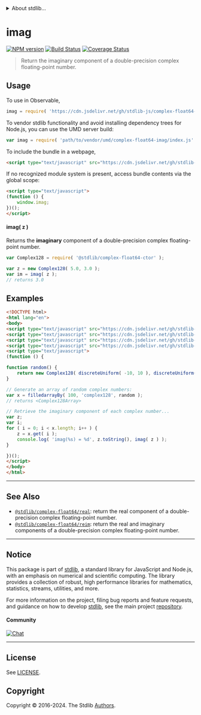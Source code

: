 <!--

@license Apache-2.0

Copyright (c) 2018 The Stdlib Authors.

Licensed under the Apache License, Version 2.0 (the "License");
you may not use this file except in compliance with the License.
You may obtain a copy of the License at

   http://www.apache.org/licenses/LICENSE-2.0

Unless required by applicable law or agreed to in writing, software
distributed under the License is distributed on an "AS IS" BASIS,
WITHOUT WARRANTIES OR CONDITIONS OF ANY KIND, either express or implied.
See the License for the specific language governing permissions and
limitations under the License.

-->


<details>
  <summary>
    About stdlib...
  </summary>
  <p>We believe in a future in which the web is a preferred environment for numerical computation. To help realize this future, we've built stdlib. stdlib is a standard library, with an emphasis on numerical and scientific computation, written in JavaScript (and C) for execution in browsers and in Node.js.</p>
  <p>The library is fully decomposable, being architected in such a way that you can swap out and mix and match APIs and functionality to cater to your exact preferences and use cases.</p>
  <p>When you use stdlib, you can be absolutely certain that you are using the most thorough, rigorous, well-written, studied, documented, tested, measured, and high-quality code out there.</p>
  <p>To join us in bringing numerical computing to the web, get started by checking us out on <a href="https://github.com/stdlib-js/stdlib">GitHub</a>, and please consider <a href="https://opencollective.com/stdlib">financially supporting stdlib</a>. We greatly appreciate your continued support!</p>
</details>

# imag

[![NPM version][npm-image]][npm-url] [![Build Status][test-image]][test-url] [![Coverage Status][coverage-image]][coverage-url] <!-- [![dependencies][dependencies-image]][dependencies-url] -->

> Return the imaginary component of a double-precision complex floating-point number.

<!-- Section to include introductory text. Make sure to keep an empty line after the intro `section` element and another before the `/section` close. -->

<section class="intro">

</section>

<!-- /.intro -->

<!-- Package usage documentation. -->



<section class="usage">

## Usage

To use in Observable,

```javascript
imag = require( 'https://cdn.jsdelivr.net/gh/stdlib-js/complex-float64-imag@umd/browser.js' )
```

To vendor stdlib functionality and avoid installing dependency trees for Node.js, you can use the UMD server build:

```javascript
var imag = require( 'path/to/vendor/umd/complex-float64-imag/index.js' )
```

To include the bundle in a webpage,

```html
<script type="text/javascript" src="https://cdn.jsdelivr.net/gh/stdlib-js/complex-float64-imag@umd/browser.js"></script>
```

If no recognized module system is present, access bundle contents via the global scope:

```html
<script type="text/javascript">
(function () {
    window.imag;
})();
</script>
```

#### imag( z )

Returns the **imaginary** component of a double-precision complex floating-point number.

```javascript
var Complex128 = require( '@stdlib/complex-float64-ctor' );

var z = new Complex128( 5.0, 3.0 );
var im = imag( z );
// returns 3.0
```

</section>

<!-- /.usage -->

<!-- Package usage notes. Make sure to keep an empty line after the `section` element and another before the `/section` close. -->

<section class="notes">

</section>

<!-- /.notes -->

<!-- Package usage examples. -->

<section class="examples">

## Examples

<!-- eslint-disable max-len -->

<!-- eslint no-undef: "error" -->

```html
<!DOCTYPE html>
<html lang="en">
<body>
<script type="text/javascript" src="https://cdn.jsdelivr.net/gh/stdlib-js/complex-float64-ctor@umd/browser.js"></script>
<script type="text/javascript" src="https://cdn.jsdelivr.net/gh/stdlib-js/random-base-discrete-uniform@umd/browser.js"></script>
<script type="text/javascript" src="https://cdn.jsdelivr.net/gh/stdlib-js/array-filled-by@umd/browser.js"></script>
<script type="text/javascript" src="https://cdn.jsdelivr.net/gh/stdlib-js/complex-float64-imag@umd/browser.js"></script>
<script type="text/javascript">
(function () {

function random() {
    return new Complex128( discreteUniform( -10, 10 ), discreteUniform( -10, 10 ) );
}

// Generate an array of random complex numbers:
var x = filledarrayBy( 100, 'complex128', random );
// returns <Complex128Array>

// Retrieve the imaginary component of each complex number...
var z;
var i;
for ( i = 0; i < x.length; i++ ) {
    z = x.get( i );
    console.log( 'imag(%s) = %d', z.toString(), imag( z ) );
}

})();
</script>
</body>
</html>
```

</section>

<!-- /.examples -->

<!-- C interface documentation. -->



<!-- Section to include cited references. If references are included, add a horizontal rule *before* the section. Make sure to keep an empty line after the `section` element and another before the `/section` close. -->

<section class="references">

</section>

<!-- /.references -->

<!-- Section for related `stdlib` packages. Do not manually edit this section, as it is automatically populated. -->

<section class="related">

* * *

## See Also

-   <span class="package-name">[`@stdlib/complex-float64/real`][@stdlib/complex/float64/real]</span><span class="delimiter">: </span><span class="description">return the real component of a double-precision complex floating-point number.</span>
-   <span class="package-name">[`@stdlib/complex-float64/reim`][@stdlib/complex/float64/reim]</span><span class="delimiter">: </span><span class="description">return the real and imaginary components of a double-precision complex floating-point number.</span>

</section>

<!-- /.related -->

<!-- Section for all links. Make sure to keep an empty line after the `section` element and another before the `/section` close. -->


<section class="main-repo" >

* * *

## Notice

This package is part of [stdlib][stdlib], a standard library for JavaScript and Node.js, with an emphasis on numerical and scientific computing. The library provides a collection of robust, high performance libraries for mathematics, statistics, streams, utilities, and more.

For more information on the project, filing bug reports and feature requests, and guidance on how to develop [stdlib][stdlib], see the main project [repository][stdlib].

#### Community

[![Chat][chat-image]][chat-url]

---

## License

See [LICENSE][stdlib-license].


## Copyright

Copyright &copy; 2016-2024. The Stdlib [Authors][stdlib-authors].

</section>

<!-- /.stdlib -->

<!-- Section for all links. Make sure to keep an empty line after the `section` element and another before the `/section` close. -->

<section class="links">

[npm-image]: http://img.shields.io/npm/v/@stdlib/complex-float64-imag.svg
[npm-url]: https://npmjs.org/package/@stdlib/complex-float64-imag

[test-image]: https://github.com/stdlib-js/complex-float64-imag/actions/workflows/test.yml/badge.svg?branch=main
[test-url]: https://github.com/stdlib-js/complex-float64-imag/actions/workflows/test.yml?query=branch:main

[coverage-image]: https://img.shields.io/codecov/c/github/stdlib-js/complex-float64-imag/main.svg
[coverage-url]: https://codecov.io/github/stdlib-js/complex-float64-imag?branch=main

<!--

[dependencies-image]: https://img.shields.io/david/stdlib-js/complex-float64-imag.svg
[dependencies-url]: https://david-dm.org/stdlib-js/complex-float64-imag/main

-->

[chat-image]: https://img.shields.io/gitter/room/stdlib-js/stdlib.svg
[chat-url]: https://app.gitter.im/#/room/#stdlib-js_stdlib:gitter.im

[stdlib]: https://github.com/stdlib-js/stdlib

[stdlib-authors]: https://github.com/stdlib-js/stdlib/graphs/contributors

[umd]: https://github.com/umdjs/umd
[es-module]: https://developer.mozilla.org/en-US/docs/Web/JavaScript/Guide/Modules

[deno-url]: https://github.com/stdlib-js/complex-float64-imag/tree/deno
[deno-readme]: https://github.com/stdlib-js/complex-float64-imag/blob/deno/README.md
[umd-url]: https://github.com/stdlib-js/complex-float64-imag/tree/umd
[umd-readme]: https://github.com/stdlib-js/complex-float64-imag/blob/umd/README.md
[esm-url]: https://github.com/stdlib-js/complex-float64-imag/tree/esm
[esm-readme]: https://github.com/stdlib-js/complex-float64-imag/blob/esm/README.md
[branches-url]: https://github.com/stdlib-js/complex-float64-imag/blob/main/branches.md

[stdlib-license]: https://raw.githubusercontent.com/stdlib-js/complex-float64-imag/main/LICENSE

<!-- <related-links> -->

[@stdlib/complex/float64/real]: https://github.com/stdlib-js/complex-float64-real/tree/umd

[@stdlib/complex/float64/reim]: https://github.com/stdlib-js/complex-float64-reim/tree/umd

<!-- </related-links> -->

</section>

<!-- /.links -->
